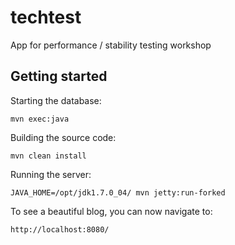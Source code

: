 techtest
========

App for performance / stability testing workshop

Getting started
---------------

Starting the database:

    mvn exec:java

Building the source code:

    mvn clean install

Running the server:

    JAVA_HOME=/opt/jdk1.7.0_04/ mvn jetty:run-forked

To see a beautiful blog, you can now navigate to:

    http://localhost:8080/
